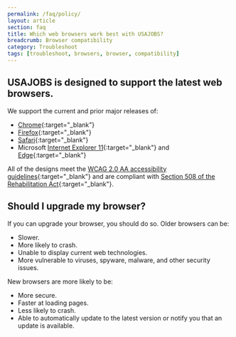 ```yaml
---
permalink: /faq/policy/
layout: article
section: faq
title: Which web browsers work best with USAJOBS?
breadcrumb: Browser compatibility
category: Troubleshoot
tags: [troubleshoot, browsers, browser, compatibility]
---
```


<h2 class="usajobs-help-center__lead">
  USAJOBS is designed to support the latest web browsers.
</h2>

We support the current and prior major releases of:

* [Chrome](https://www.google.com/chrome/){:target="_blank"}
* [Firefox](http://www.mozilla.org/firefox/){:target="_blank"}
* [Safari](http://www.apple.com/safari/){:target="_blank"}
* Microsoft [Internet Explorer 11](https://www.microsoft.com/en-us/windowsforbusiness/end-of-ie-support/){:target="_blank"} and [Edge](https://www.microsoft.com/en-us/windows/microsoft-edge){:target="_blank"}

All of the designs meet the [WCAG 2.0 AA accessibility guidelines](http://www.w3.org/TR/WCAG20/){:target="_blank"} and are compliant with [Section 508 of the Rehabilitation Act](http://www.section508.gov/){:target="_blank"}.

## Should I upgrade my browser?

If you can upgrade your browser, you should do so. Older browsers can be:

* Slower.
* More likely to crash.
* Unable to display current web technologies.
* More vulnerable to viruses, spyware, malware, and other security issues.

New browsers are more likely to be:

* More secure.
* Faster at loading pages.
* Less likely to crash.
* Able to automatically update to the latest version or notify you that an update is available.
